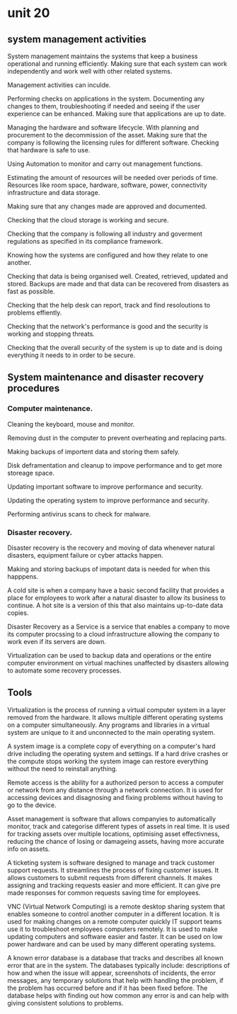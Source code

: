 # unit 20

## system management activities
System management maintains the systems that keep a business operational and running efficiently. Making sure that each system can work independently and work well with other related systems.

Management activities can inculde.

Performing checks on applications in the system. Documenting any changes to them, troubleshooting if needed and seeing if the user experience can be enhanced. Making sure that applications are up to date.

Managing the hardware and software lifecycle. With planning and procurement to the decommission of the asset. Making sure that the company is following the licensing rules for different software. Checking that hardware is safe to use.

Using Automation to monitor and carry out management functions.

Estimating the amount of resources will be needed over periods of time. Resources like room space, hardware, software, power, connectivity infrastructure and data storage.

Making sure that any changes made are approved and documented.

Checking that the cloud storage is working and secure.

Checking that the company is following all industry and goverment regulations as specified in its compliance framework.

Knowing how the systems are configured and how they relate to one another.

Checking that data is being organised well. Created, retrieved, updated and stored. Backups are made and that data can be recovered from disasters as fast as possible.

Checking that the help desk can report, track and find resoloutions to problems effiently.

Checking that the network's performance is good and the security is working and stopping threats.

Checking that the overall security of the system is up to date and is doing everything it needs to in order to be secure.

## System maintenance and disaster recovery procedures

### Computer maintenance.

Cleaning the keyboard, mouse and monitor.

Removing dust in the computer to prevent overheating and replacing parts.

Making backups of importent data and storing them safely.

Disk deframentation and cleanup to impove performance and to get more storeage space.

Updating important software to improve performance and security.

Updating the operating system to improve performance and security.

Performing antivirus scans to check for malware.

### Disaster recovery.

Disaster recovery is the recovery and moving of data whenever natural disasters, equipment failure or cyber attacks happen.

Making and storing backups of impotant data is needed for when this happpens.

A cold site is when a company have a basic second facility that provides a place for employees to work after a natural disaster to allow its business to continue. A hot site is a version of this that also maintains up-to-date data copies.

Disaster Recovery as a Service is a service that enables a company to move its computer procssing to a cloud infrastructure allowing the company to work even if its servers are down.

Virtualization can be used to backup data and operations or the entire computer environment on virtual machines unaffected by disasters allowing to automate some recovery processes.

## Tools

Virtualization is the process of running a virtual computer system in a layer removed from the hardware. It allows multiple different operating systems on a computer simultaneously. Any programs and libraries in a virtual system are unique to it and unconnected to the main operating system.

A system image is a complete copy of everything on a computer's hard drive including the operating system and settings. If a hard drive crashes or the compute stops working the system image can restore everything without the need to reinstall anything.

Remote access is the ability for a authorized person to access a computer or network from any distance through a network connection. It is used for accessing devices and disagnosing and fixing problems without having to go to the device.

Asset management is software that allows companyies to automatically monitor, track and categorise different types of assets in real time. It is used for tracking assets over multiple locations, optimising asset effectivness, reducing the chance of losing or damageing assets, having more accurate info on assets.

A ticketing system is software designed to manage and track customer support requests. It streamlines the process of fixing customer issues. It allows customers to submit requests from different channels. It makes assigning and tracking requests easier and more efficient. It can give pre made responses for common requests saving time for employees.

VNC (Virtual Network Computing) is a remote desktop sharing system that enables someone to control another computer in a different location. It is used for making changes on a remote computer quickly IT support teams use it to troubleshoot employees computers remotely. It is used to make updating computers and software easier and faster. It can be used on low power hardware and can be used by many different operating systems.

A known error database is a database that tracks and describes all known error that are in the system. The databases typically include: descriptions of how and when the issue will appear, screenshots of incidents, the error messages, any temporary solutions that help with handling the problem, if the problem has occurred before and if it has been fixed before. The database helps with finding out how common any error is and can help with giving consistent solutions to problems. 
